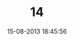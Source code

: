 ---
layout: post
title:  "14"
date: 15-08-2013 18:45:56
categories: jekyll update
language: 'en'
image: 014.png
---